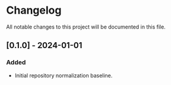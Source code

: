 <!-- SPDX-License-Identifier: MPL-2.0 -->
# Changelog

All notable changes to this project will be documented in this file.

## [0.1.0] - 2024-01-01
### Added
- Initial repository normalization baseline.
